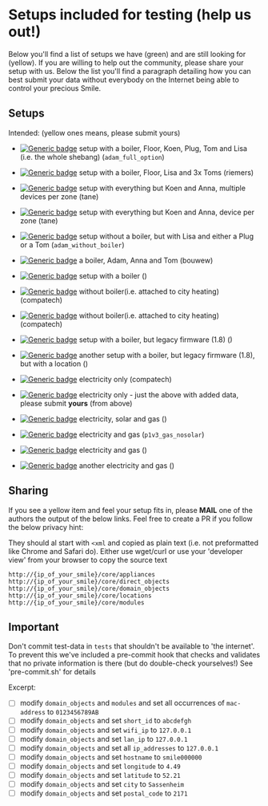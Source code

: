 # Setups included for testing (help us out!)

Below you'll find a list of setups we have (green) and are still looking for (yellow). If you are willing to help out the community, please share your setup with us. Below the list you'll find a paragraph detailing how you can best submit your data without everybody on the Internet being able to control your precious Smile.

## Setups

Intended: (yellow ones means, please submit yours)

- [![Generic badge](https://img.shields.io/badge/Adam-v3-yellow.svg)]() setup with a boiler, Floor, Koen, Plug, Tom and Lisa (i.e. the whole shebang) (`adam_full_option`)
- [![Generic badge](https://img.shields.io/badge/Adam-v3-green.svg)](https://github.com/plugwise/Plugwise-Smile/tree/docs/tests/adam_living_floor_plus_3_rooms) setup with a boiler, Floor, Lisa and 3x Toms (riemers)
- [![Generic badge](https://img.shields.io/badge/Adam-v3-green.svg)](https://github.com/plugwise/Plugwise-Smile/tree/docs/tests/adam_multiple_devices_per_zone) setup with everything but Koen and Anna, multiple devices per zone (tane)
- [![Generic badge](https://img.shields.io/badge/Adam-v3-green.svg)](https://github.com/plugwise/Plugwise-Smile/tree/docs/tests/adam_zone_per_device) setup with everything but Koen and Anna, device per zone (tane)
- [![Generic badge](https://img.shields.io/badge/Adam-v3-yellow.svg)]() setup without a boiler, but with Lisa and either a Plug or a Tom (`adam_without_boiler`) 

- [![Generic badge](https://img.shields.io/badge/Adam_Anna-v3-green.svg)](https://github.com/plugwise/Plugwise-Smile/tree/docs/tests/adam_plus_anna) a boiler, Adam, Anna and Tom (bouwew)

- [![Generic badge](https://img.shields.io/badge/Anna-v4-green.svg)](https://github.com/plugwise/Plugwise-Smile/tree/docs/tests/anna_v4) setup with a boiler ()
- [![Generic badge](https://img.shields.io/badge/Anna-v3-green.svg)](https://github.com/plugwise/Plugwise-Smile/tree/docs/tests/anna_without_boiler_fw3) without boiler(i.e. attached to city heating) (compatech)
- [![Generic badge](https://img.shields.io/badge/Anna-v4-green.svg)](https://github.com/plugwise/Plugwise-Smile/tree/docs/tests/anna_without_boiler_fw4) without boiler(i.e. attached to city heating) (compatech)
- [![Generic badge](https://img.shields.io/badge/Anna-v1-green.svg)](https://github.com/plugwise/Plugwise-Smile/tree/docs/tests/legacy_anna) setup with a boiler, but legacy firmware (1.8) ()
- [![Generic badge](https://img.shields.io/badge/Anna-v1-green.svg)](https://github.com/plugwise/Plugwise-Smile/tree/docs/tests/legacy_anna_2) another setup with a boiler, but legacy firmware (1.8), but with a location ()

- [![Generic badge](https://img.shields.io/badge/P1-v3-green.svg)](https://github.com/plugwise/Plugwise-Smile/tree/docs/tests/p1v3) electricity only (compatech)
- [![Generic badge](https://img.shields.io/badge/P1-v3-green.svg)](https://github.com/plugwise/Plugwise-Smile/tree/docs/tests/p1v3solarfake) electricity only - just the above with added data, please submit **yours** (from above)
- [![Generic badge](https://img.shields.io/badge/P1-v3-green.svg)](https://github.com/plugwise/Plugwise-Smile/tree/docs/tests/p1v3_full_option) electricity, solar and gas ()
- [![Generic badge](https://img.shields.io/badge/P1-v3-yellow.svg)]() electricity and gas (`p1v3_gas_nosolar`)
- [![Generic badge](https://img.shields.io/badge/P1-v2-green.svg)](https://github.com/plugwise/Plugwise-Smile/tree/docs/tests/smile_p1_v2) electricity and gas ()
- [![Generic badge](https://img.shields.io/badge/P1-v2-green.svg)](https://github.com/plugwise/Plugwise-Smile/tree/docs/tests/smile_p1_v2_2) another electricity and gas ()

## Sharing

If you see a yellow item and feel your setup fits in, please **MAIL** one of the authors the output of the below links. Feel free to create a PR if you follow the below privacy hint:

They should al start with `<xml` and copied as plain text (i.e. not preformatted like Chrome and Safari do).
Either use wget/curl or use your 'developer view' from your browser to copy the source text
 
```
http://{ip_of_your_smile}/core/appliances
http://{ip_of_your_smile}/core/direct_objects
http://{ip_of_your_smile}/core/domain_objects
http://{ip_of_your_smile}/core/locations
http://{ip_of_your_smile}/core/modules
```

## Important

Don't commit test-data in `tests` that shouldn't be available to 'the internet'.
To prevent this we've included a pre-commit hook that checks and validates that no private information is there (but do double-check yourselves!)
See 'pre-commit.sh' for details

Excerpt:

- [ ] modify `domain_objects` and `modules` and set all occurrences of `mac-address` to `0123456789AB`
- [ ] modify `domain_objects` and set `short_id` to `abcdefgh`
- [ ] modify `domain_objects` and set `wifi_ip` to `127.0.0.1`
- [ ] modify `domain_objects` and set `lan_ip` to `127.0.0.1`
- [ ] modify `domain_objects` and set all `ip_addresses` to `127.0.0.1`
- [ ] modify `domain_objects` and set `hostname` to `smile000000`
- [ ] modify `domain_objects` and set `longitude` to `4.49`
- [ ] modify `domain_objects` and set `latitude` to `52.21`
- [ ] modify `domain_objects` and set `city` to `Sassenheim`
- [ ] modify `domain_objects` and set `postal_code` to `2171`
